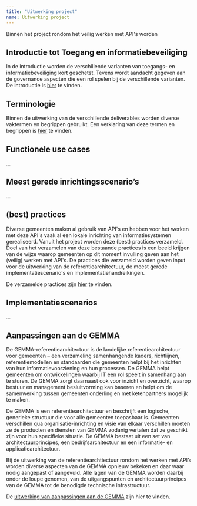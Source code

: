 ```yaml
---
title: "Uitwerking project"
name: Uitwerking project
---
```


Binnen het project rondom het veilig werken met API's worden 

## Introductie tot Toegang en informatiebeveiliging
In de introductie worden de verschillende varianten van toegangs- en informatiebeveiliging kort geschetst. Tevens wordt aandacht gegeven aan de governance aspecten die een rol spelen bij de verschillende varianten. De introductie is [hier](./introductie/index.md) te vinden.

## Terminologie
Binnen de uitwerking van de verschillende deliverables worden diverse vaktermen en begrippen gebruikt. Een verklaring van deze termen en begrippen is [hier](./terminologie/index.md) te vinden.

## Functionele use cases
...

## Meest gerede inrichtingsscenario’s
...

## (best) practices
Diverse gemeenten maken al gebruik van API's en hebben voor het werken met deze API's vaak al een lokale inrichting van informatiesystemen gerealiseerd. Vanuit het project worden deze (best) practices verzameld. Doel van het verzamelen van deze bestaande practices is  een beeld krijgen van de wijze waarop gemeenten op dit moment invulling geven aan het (veilig) werken met API's. De practices die verzameld worden geven input voor de uitwerking van de referentiearchitectuur, de meest gerede implementatiescenario's en implementatiehandreikingen.

De verzamelde practices zijn [hier](./practices/index.md) te vinden.

## Implementatiescenarios
...

## Aanpassingen aan de GEMMA 
De GEMMA-referentiearchitectuur is de landelijke referentiearchitectuur voor gemeenten – een verzameling samenhangende kaders, richtlijnen, referentiemodellen en standaarden die gemeenten helpt bij het inrichten van hun informatievoorziening en hun processen. De GEMMA helpt gemeenten om ontwikkelingen waarbij IT een rol speelt in samenhang aan te sturen. De GEMMA zorgt daarnaast ook voor inzicht en overzicht, waarop bestuur en management besluitvorming kan baseren en helpt om de samenwerking tussen gemeenten onderling en met ketenpartners mogelijk te maken.

De GEMMA is een referentiearchitectuur en beschrijft een logische, generieke structuur die voor alle gemeenten toepasbaar is. Gemeenten verschillen qua organisatie-inrichting en visie van elkaar verschillen moeten ze de producten en diensten van GEMMA zodanig vertalen dat ze geschikt zijn voor hun specifieke situatie. De GEMMA bestaat uit een set van architectuurprincipes, een bedrijfsarchitectuur en een informatie- en applicatiearchitectuur.

Bij de uitwerking van de referentiearchtiectuur rondom het werken met API’s worden diverse aspecten van de GEMMA opnieuw bekeken en daar waar nodig aangepast of aangevuld. Alle lagen van de GEMMA worden daarbij onder de loupe genomen, van de uitgangspunten en architectuurprincipes van de GEMMA tot de benodigde technische infrastructuur.

De [uitwerking van aanpassingen aan de GEMMA](https://github.com/VNG-Realisatie/IAM/blob/main/docs/_content/uitwerking/gemma/index.md) zijn hier te vinden.
